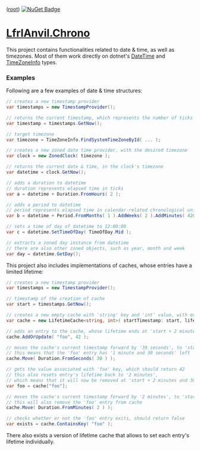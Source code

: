 ﻿([root](https://github.com/CalionVarduk/LfrlAnvil/blob/main/readme.md))
[![NuGet Badge](https://buildstats.info/nuget/LfrlAnvil.Chrono)](https://www.nuget.org/packages/LfrlAnvil.Chrono/)

# [LfrlAnvil.Chrono](https://github.com/CalionVarduk/LfrlAnvil/tree/main/src/LfrlAnvil.Chrono)

This project contains functionalities related to date & time, as well as timezones.
Most of them work directly on dotnet's [DateTime](https://learn.microsoft.com/en-us/dotnet/api/system.datetime?view=net-7.0)
and [TimeZoneInfo](https://learn.microsoft.com/en-us/dotnet/api/system.timezoneinfo?view=net-7.0) types.

### Examples

Following are a few examples of date & time structures:

```csharp
// creates a new timestamp provider
var timestamps = new TimestampProvider();

// returns the current timestamp, which represents the number of ticks elapsed since unix epoch
var timestamp = timestamps.GetNow();

// target timezone
var timezone = TimeZoneInfo.FindSystemTimeZoneById( ... );

// creates a new zoned date time provider, with the desired timezone
var clock = new ZonedClock( timezone );

// returns the current date & time, in the clock's timezone
var datetime = clock.GetNow();

// adds a duration to datetime
// duration represents elapsed time in ticks
var a = datetime + Duration.FromHours( 2 );

// adds a period to datetime
// period represents elapsed time in calendar-related chronological units, such as years, months etc.
var b = datetime + Period.FromMonths( 1 ).AddWeeks( 2 ).AddMinutes( 420 );

// sets a time of day of datetime to 12:00:00
var c = datetime.SetTimeOfDay( TimeOfDay.Mid );

// extracts a zoned day instance from datetime
// there are also other zoned objects, such as year, month and week
var day = datetime.GetDay();
```

This project also includes implementations of caches, whose entries have a limited lifetime:

```csharp
// creates a new timestamp provider
var timestamps = new TimestampProvider();

// timestamp of the creation of cache
var start = timestamps.GetNow();

// creates a new empty cache with 'string' key and 'int' value, with entry lifetime equal to '2 minutes'
var cache = new LifetimeCache<string, int>( startTimestamp: start, lifetime: Duration.FromMinutes( 2 ) );

// adds an entry to the cache, whose lifetime ends at 'start + 2 minutes'
cache.AddOrUpdate( "foo", 42 );

// moves the cache's current timestamp forward by '30 seconds', to 'start + 30 seconds' timestamp
// this means that the 'foo' entry has '1 minute and 30 seconds' left
cache.Move( Duration.FromSeconds( 30 ) );

// gets the value associated with 'foo' key, which should return 42
// this also resets entry's lifetime back to '2 minutes',
// which means that it will now be removed at 'start + 2 minutes and 30 seconds' timestamp
var foo = cache["foo"];

// moves the cache's current timestamp forward by '2 minutes', to 'start + 2 minutes and 30 seconds' timestamp
// this will also remove the 'foo' entry from cache
cache.Move( Duration.FromMinutes( 2 ) );

// checks whether or not the 'foo' entry exits, should return false
var exists = cache.ContainsKey( "foo" );
```

There also exists a version of lifetime cache that allows to set each entry's lifetime individually.
